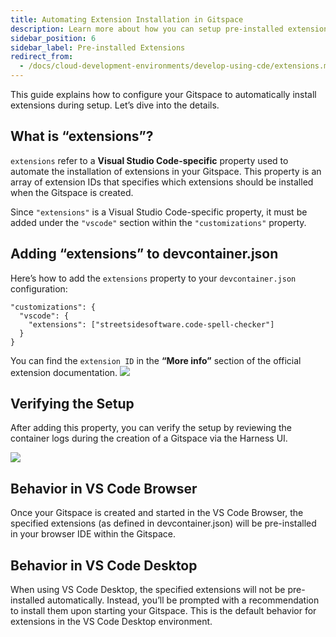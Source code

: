 ```yaml
---
title: Automating Extension Installation in Gitspace
description: Learn more about how you can setup pre-installed extensions for your Gitspaces with "devcontainer.json".
sidebar_position: 6
sidebar_label: Pre-installed Extensions
redirect_from:
  - /docs/cloud-development-environments/develop-using-cde/extensions.md
---
```


This guide explains how to configure your Gitspace to automatically install extensions during setup. Let’s dive into the details.

## What is “extensions”?
```extensions``` refer to a **Visual Studio Code-specific** property used to automate the installation of extensions in your Gitspace. This property is an array of extension IDs that specifies which extensions should be installed when the Gitspace is created.

Since ```"extensions"``` is a Visual Studio Code-specific property, it must be added under the ```"vscode"``` section within the ```"customizations"``` property.

## Adding “extensions” to devcontainer.json
Here’s how to add the ```extensions``` property to your ```devcontainer.json``` configuration:
```
"customizations": {
  "vscode": {
    "extensions": ["streetsidesoftware.code-spell-checker"]
  }
}
```
You can find the ```extension ID``` in the **“More info”** section of the official extension documentation.
![](./static/extensions-3.png)

## Verifying the Setup
After adding this property, you can verify the setup by reviewing the container logs during the creation of a Gitspace via the Harness UI.

![](./static/extensions-1.png)


## Behavior in VS Code Browser
Once your Gitspace is created and started in the VS Code Browser, the specified extensions (as defined in devcontainer.json) will be pre-installed in your browser IDE within the Gitspace.


## Behavior in VS Code Desktop
When using VS Code Desktop, the specified extensions will not be pre-installed automatically. Instead, you’ll be prompted with a recommendation to install them upon starting your Gitspace. This is the default behavior for extensions in the VS Code Desktop environment.

